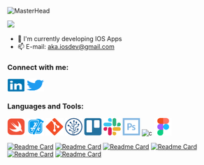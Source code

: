 ![MasterHead](https://user-images.githubusercontent.com/44496296/165967492-5f7b7c85-d723-4b2d-b7b6-4e407c400423.gif)

![](https://komarev.com/ghpvc/?username=akaanaydin&color=orange)

- 🌱 I'm currently developing IOS Apps
- 📫 E-mail: aka.iosdev@gmail.com

<h3 align="left">Connect with me:</h3>
<p align="left">
<a href="https://tr.linkedin.com/in/arslan-kaan-aydin" target="blank"><img align="center" src="https://raw.githubusercontent.com/devicons/devicon/1119b9f84c0290e0f0b38982099a2bd027a48bf1/icons/linkedin/linkedin-original.svg" alt="" height="30" width="40" /></a>
<a href="https://twitter.com/aydinkaan_" target="blank"><img align="center" src="https://raw.githubusercontent.com/devicons/devicon/1119b9f84c0290e0f0b38982099a2bd027a48bf1/icons/twitter/twitter-original.svg" alt="" height="30" width="40" /></a>
</p>

<h3 align="left">Languages and Tools:</h3>
<p align="left">
<img src="https://raw.githubusercontent.com/devicons/devicon/1119b9f84c0290e0f0b38982099a2bd027a48bf1/icons/swift/swift-original.svg" alt="c" width="40" height="40"/>
<img src="https://raw.githubusercontent.com/devicons/devicon/1119b9f84c0290e0f0b38982099a2bd027a48bf1/icons/xcode/xcode-plain.svg" alt="c" width="40" height="40"/> 
<img src="https://raw.githubusercontent.com/devicons/devicon/1119b9f84c0290e0f0b38982099a2bd027a48bf1/icons/git/git-original.svg" alt="c" width="40" height="40"/>
<img src="https://raw.githubusercontent.com/devicons/devicon/1119b9f84c0290e0f0b38982099a2bd027a48bf1/icons/sourcetree/sourcetree-original.svg" alt="c" width="40" height="40"/>
<img src="https://raw.githubusercontent.com/devicons/devicon/1119b9f84c0290e0f0b38982099a2bd027a48bf1/icons/trello/trello-plain.svg" alt="c" width="40" height="40"/>
<img src="https://raw.githubusercontent.com/devicons/devicon/1119b9f84c0290e0f0b38982099a2bd027a48bf1/icons/slack/slack-original.svg" alt="c" width="40" height="40"/>
<img src="https://raw.githubusercontent.com/devicons/devicon/1119b9f84c0290e0f0b38982099a2bd027a48bf1/icons/photoshop/photoshop-line.svg" alt="c" width="40" height="40"/>
<img src="https://cdn.worldvectorlogo.com/logos/adobe-xd.svg" alt="c" width="40" height="40"/>
<img src="https://raw.githubusercontent.com/devicons/devicon/1119b9f84c0290e0f0b38982099a2bd027a48bf1/icons/figma/figma-original.svg" alt="c" width="40" height="40"/>
</p>



[![Readme Card](https://github-readme-stats.vercel.app/api/pin/?username=akaanaydin&repo=ProjectLoodos&theme=onedark)](https://github.com/akaanaydin/ProjectLoodos)
[![Readme Card](https://github-readme-stats.vercel.app/api/pin/?username=akaanaydin&repo=MobiliumProject&theme=onedark)](https://github.com/akaanaydin/MobiliumProject)
[![Readme Card](https://github-readme-stats.vercel.app/api/pin/?username=akaanaydin&repo=ApsiyonFlix&theme=onedark)](https://github.com/akaanaydin/ApsiyonFlix)
[![Readme Card](https://github-readme-stats.vercel.app/api/pin/?username=akaanaydin&repo=3gram&theme=onedark)](https://github.com/akaanaydin/3gram)
[![Readme Card](https://github-readme-stats.vercel.app/api/pin/?username=akaanaydin&repo=ToDo-MVVM-CoreData&theme=onedark)](https://github.com/akaanaydin/ToDo-MVVM-CoreData)
[![Readme Card](https://github-readme-stats.vercel.app/api/pin/?username=akaanaydin&repo=NewsApp-MVVM&theme=onedark)](https://github.com/akaanaydin/NewsApp-MVVM)
<!-- [![Readme Card](https://github-readme-stats.vercel.app/api/pin/?username=akaanaydin&repo=MP1-MVC-Basic-App&theme=onedark)](https://github.com/akaanaydin/MP1-MVC-Basic-App) -->


 

